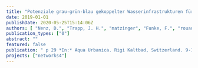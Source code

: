 ```yaml
---
title: "Potenziale grau-grün-blau gekoppelter Wasserinfrastrukturen für die Gestaltung zukunftsfähiger und klimagerechter Städte - Ergebnisse eines strategischen Planungsprozesses in einem Pilotquartier"
date: 2019-01-01
publishDate: 2020-05-25T15:14:06Z
authors: [ "Nenz, D.", "Trapp, J. H.", "matzinger", "Funke, F.", "rouault" ]
publication_types: ["0"]
abstract: ""
featured: false
publication: " p 29 *In:* Aqua Urbanica. Rigi Kaltbad, Switzerland. 9-10 September 2019"
projects: ["networks4"]
---
```


